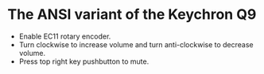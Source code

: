 # The ANSI variant of the Keychron Q9

- Enable EC11 rotary encoder.
- Turn clockwise to increase volume and turn anti-clockwise to decrease volume.
- Press top right key pushbutton to mute.
